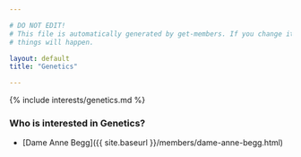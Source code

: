 ```yaml
---

# DO NOT EDIT!
# This file is automatically generated by get-members. If you change it, bad
# things will happen.

layout: default
title: "Genetics"

---
```


{% include interests/genetics.md %}

### Who is interested in Genetics?


* [Dame  Anne Begg]({{ site.baseurl }}/members/dame-anne-begg.html)
